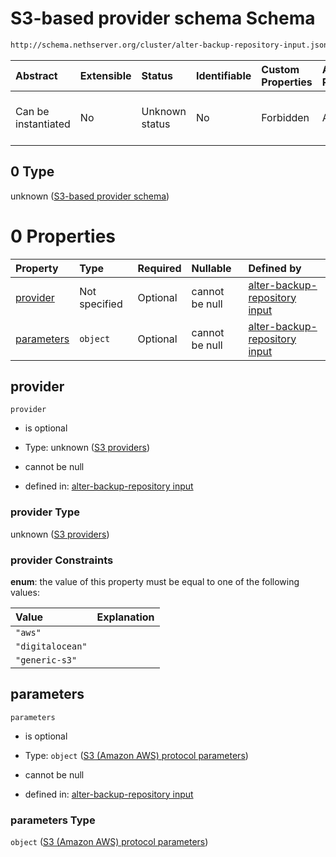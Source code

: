 # S3-based provider schema Schema

```txt
http://schema.nethserver.org/cluster/alter-backup-repository-input.json#/anyOf/1/allOf/0
```



| Abstract            | Extensible | Status         | Identifiable | Custom Properties | Additional Properties | Access Restrictions | Defined In                                                                                                |
| :------------------ | :--------- | :------------- | :----------- | :---------------- | :-------------------- | :------------------ | :-------------------------------------------------------------------------------------------------------- |
| Can be instantiated | No         | Unknown status | No           | Forbidden         | Allowed               | none                | [alter-backup-repository-input.json\*](cluster/alter-backup-repository-input.json "open original schema") |

## 0 Type

unknown ([S3-based provider schema](alter-backup-repository-input-anyof-1-allof-s3-based-provider-schema.md))

# 0 Properties

| Property                  | Type          | Required | Nullable       | Defined by                                                                                                                                                                                                                                      |
| :------------------------ | :------------ | :------- | :------------- | :---------------------------------------------------------------------------------------------------------------------------------------------------------------------------------------------------------------------------------------------- |
| [provider](#provider)     | Not specified | Optional | cannot be null | [alter-backup-repository input](alter-backup-repository-input-anyof-1-allof-s3-based-provider-schema-properties-s3-providers.md "http://schema.nethserver.org/cluster/alter-backup-repository-input.json#/anyOf/1/allOf/0/properties/provider") |
| [parameters](#parameters) | `object`      | Optional | cannot be null | [alter-backup-repository input](alter-backup-repository-input-defs-s3-amazon-aws-protocol-parameters.md "http://schema.nethserver.org/cluster/alter-backup-repository-input.json#/anyOf/1/allOf/0/properties/parameters")                       |

## provider



`provider`

*   is optional

*   Type: unknown ([S3 providers](alter-backup-repository-input-anyof-1-allof-s3-based-provider-schema-properties-s3-providers.md))

*   cannot be null

*   defined in: [alter-backup-repository input](alter-backup-repository-input-anyof-1-allof-s3-based-provider-schema-properties-s3-providers.md "http://schema.nethserver.org/cluster/alter-backup-repository-input.json#/anyOf/1/allOf/0/properties/provider")

### provider Type

unknown ([S3 providers](alter-backup-repository-input-anyof-1-allof-s3-based-provider-schema-properties-s3-providers.md))

### provider Constraints

**enum**: the value of this property must be equal to one of the following values:

| Value            | Explanation |
| :--------------- | :---------- |
| `"aws"`          |             |
| `"digitalocean"` |             |
| `"generic-s3"`   |             |

## parameters



`parameters`

*   is optional

*   Type: `object` ([S3 (Amazon AWS) protocol parameters](alter-backup-repository-input-defs-s3-amazon-aws-protocol-parameters.md))

*   cannot be null

*   defined in: [alter-backup-repository input](alter-backup-repository-input-defs-s3-amazon-aws-protocol-parameters.md "http://schema.nethserver.org/cluster/alter-backup-repository-input.json#/anyOf/1/allOf/0/properties/parameters")

### parameters Type

`object` ([S3 (Amazon AWS) protocol parameters](alter-backup-repository-input-defs-s3-amazon-aws-protocol-parameters.md))
